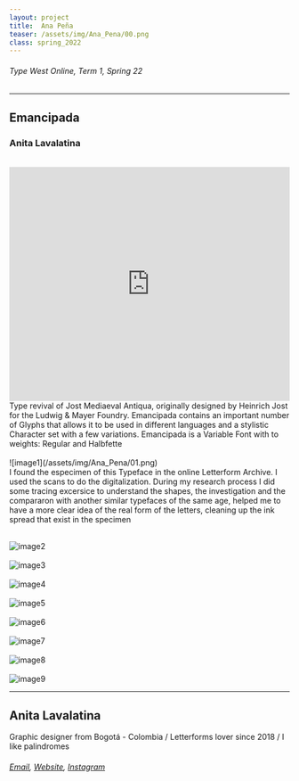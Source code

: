```yaml
---
layout: project
title:  Ana Peña
teaser: /assets/img/Ana_Pena/00.png
class: spring_2022
---
```

###### Type West Online, Term 1, Spring 22 ######
---
## Emancipada ##
### Anita Lavalatina ###
<br>
<iframe width="100%" height="420" src="https://www.youtube.com/embed/0ix8gi01QF8?rel=0&modestbranding=1&autohide=1&controls=1&showinfo=0&showtitle=0" title="YouTube video player" frameborder="0" allow="accelerometer; autoplay; clipboard-write; encrypted-media; gyroscope; picture-in-picture" allowfullscreen></iframe>
<br>
Type revival of Jost Mediaeval Antiqua, originally designed by Heinrich Jost for the Ludwig & Mayer Foundry. Emancipada contains an important number of Glyphs that allows it to be used in different languages and a stylistic Character set with a few variations. Emancipada is a Variable Font with to weights: Regular and Halbfette
<br><br>
![image1](/assets/img/Ana_Pena/01.png)
<br>
I found the especimen of this Typeface in the online Letterform Archive. I used the scans to do the digitalization. During my research process I did some tracing excersice to understand the shapes, the investigation and the compararon with another similar typefaces of the same age, helped me to have a more clear idea of the real form of the letters, cleaning up the ink spread that exist in the specimen
<br><br>

![image2](/assets/img/Ana_Pena/02.png)
<br><br>
![image3](/assets/img/Ana_Pena/03.png)
<br><br>
![image4](/assets/img/Ana_Pena/04.png)
<br><br>
![image5](/assets/img/Ana_Pena/05.png)
<br><br>
![image6](/assets/img/Ana_Pena/06.png)
<br><br>
![image7](/assets/img/Ana_Pena/07.png)
<br><br>
![image8](/assets/img/Ana_Pena/08.png)
<br><br>
![image9](/assets/img/Ana_Pena/09.png)

---
## Anita Lavalatina ##
Graphic designer from Bogotá - Colombia / Letterforms lover since 2018 / I like palindromes
<br>
###### [Email](mailto:anitapgrafica@gmail.com), [Website](https://www.behance.net/anitap), [Instagram](https://www.instagram.com/lavalatina_anita/) ######
